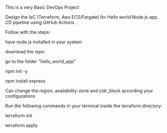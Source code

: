 This is a very Basic DevOps Project

Design the IaC (Terraform, Aws ECS/Fargate) for Hello world Node.js app, CD pipeline using GitHub Actions .

Follow with the steps:

have node js installed in your system

download the repo

go to the folder "hello_world_app"

npm init -y

npm install express

Can change the region, availability-zone and cidr_block according your configurations

Run the following commands in your terminal inside the terraform directory:

terraform init

terraform apply

